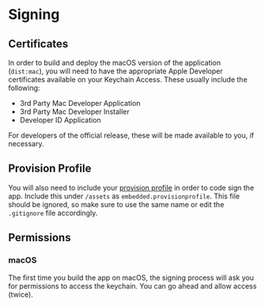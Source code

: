 # Signing

## Certificates

In order to build and deploy the macOS version of the application (`dist:mac`), you will
need to have the appropriate Apple Developer certificates available on your Keychain Access.
These usually include the following:

- 3rd Party Mac Developer Application
- 3rd Party Mac Developer Installer
- Developer ID Application

For developers of the official release, these will be made available to you, if necessary.

## Provision Profile

You will also need to include your [provision profile](http://bit.ly/38yt7mg)
in order to code sign the app. Include this under `/assets` as `embedded.provisionprofile`.
This file should be ignored, so make sure to use the same name or edit the `.gitignore`
file accordingly.

## Permissions

### macOS

The first time you build the app on macOS, the signing process will ask you for permissions
to access the keychain. You can go ahead and allow access (twice).

